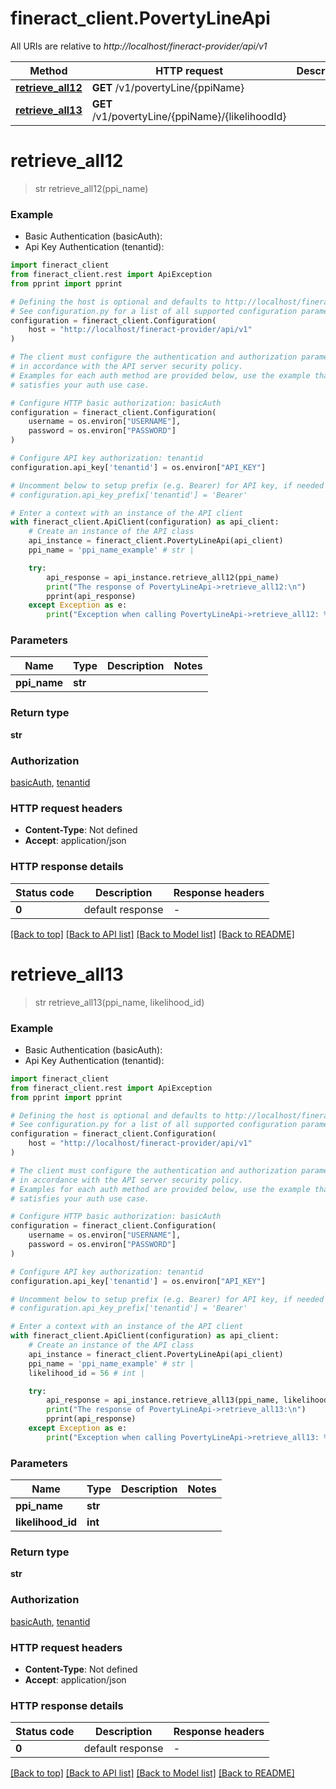# fineract_client.PovertyLineApi

All URIs are relative to *http://localhost/fineract-provider/api/v1*

Method | HTTP request | Description
------------- | ------------- | -------------
[**retrieve_all12**](PovertyLineApi.md#retrieve_all12) | **GET** /v1/povertyLine/{ppiName} | 
[**retrieve_all13**](PovertyLineApi.md#retrieve_all13) | **GET** /v1/povertyLine/{ppiName}/{likelihoodId} | 


# **retrieve_all12**
> str retrieve_all12(ppi_name)



### Example

* Basic Authentication (basicAuth):
* Api Key Authentication (tenantid):

```python
import fineract_client
from fineract_client.rest import ApiException
from pprint import pprint

# Defining the host is optional and defaults to http://localhost/fineract-provider/api/v1
# See configuration.py for a list of all supported configuration parameters.
configuration = fineract_client.Configuration(
    host = "http://localhost/fineract-provider/api/v1"
)

# The client must configure the authentication and authorization parameters
# in accordance with the API server security policy.
# Examples for each auth method are provided below, use the example that
# satisfies your auth use case.

# Configure HTTP basic authorization: basicAuth
configuration = fineract_client.Configuration(
    username = os.environ["USERNAME"],
    password = os.environ["PASSWORD"]
)

# Configure API key authorization: tenantid
configuration.api_key['tenantid'] = os.environ["API_KEY"]

# Uncomment below to setup prefix (e.g. Bearer) for API key, if needed
# configuration.api_key_prefix['tenantid'] = 'Bearer'

# Enter a context with an instance of the API client
with fineract_client.ApiClient(configuration) as api_client:
    # Create an instance of the API class
    api_instance = fineract_client.PovertyLineApi(api_client)
    ppi_name = 'ppi_name_example' # str | 

    try:
        api_response = api_instance.retrieve_all12(ppi_name)
        print("The response of PovertyLineApi->retrieve_all12:\n")
        pprint(api_response)
    except Exception as e:
        print("Exception when calling PovertyLineApi->retrieve_all12: %s\n" % e)
```



### Parameters


Name | Type | Description  | Notes
------------- | ------------- | ------------- | -------------
 **ppi_name** | **str**|  | 

### Return type

**str**

### Authorization

[basicAuth](../README.md#basicAuth), [tenantid](../README.md#tenantid)

### HTTP request headers

 - **Content-Type**: Not defined
 - **Accept**: application/json

### HTTP response details

| Status code | Description | Response headers |
|-------------|-------------|------------------|
**0** | default response |  -  |

[[Back to top]](#) [[Back to API list]](../README.md#documentation-for-api-endpoints) [[Back to Model list]](../README.md#documentation-for-models) [[Back to README]](../README.md)

# **retrieve_all13**
> str retrieve_all13(ppi_name, likelihood_id)



### Example

* Basic Authentication (basicAuth):
* Api Key Authentication (tenantid):

```python
import fineract_client
from fineract_client.rest import ApiException
from pprint import pprint

# Defining the host is optional and defaults to http://localhost/fineract-provider/api/v1
# See configuration.py for a list of all supported configuration parameters.
configuration = fineract_client.Configuration(
    host = "http://localhost/fineract-provider/api/v1"
)

# The client must configure the authentication and authorization parameters
# in accordance with the API server security policy.
# Examples for each auth method are provided below, use the example that
# satisfies your auth use case.

# Configure HTTP basic authorization: basicAuth
configuration = fineract_client.Configuration(
    username = os.environ["USERNAME"],
    password = os.environ["PASSWORD"]
)

# Configure API key authorization: tenantid
configuration.api_key['tenantid'] = os.environ["API_KEY"]

# Uncomment below to setup prefix (e.g. Bearer) for API key, if needed
# configuration.api_key_prefix['tenantid'] = 'Bearer'

# Enter a context with an instance of the API client
with fineract_client.ApiClient(configuration) as api_client:
    # Create an instance of the API class
    api_instance = fineract_client.PovertyLineApi(api_client)
    ppi_name = 'ppi_name_example' # str | 
    likelihood_id = 56 # int | 

    try:
        api_response = api_instance.retrieve_all13(ppi_name, likelihood_id)
        print("The response of PovertyLineApi->retrieve_all13:\n")
        pprint(api_response)
    except Exception as e:
        print("Exception when calling PovertyLineApi->retrieve_all13: %s\n" % e)
```



### Parameters


Name | Type | Description  | Notes
------------- | ------------- | ------------- | -------------
 **ppi_name** | **str**|  | 
 **likelihood_id** | **int**|  | 

### Return type

**str**

### Authorization

[basicAuth](../README.md#basicAuth), [tenantid](../README.md#tenantid)

### HTTP request headers

 - **Content-Type**: Not defined
 - **Accept**: application/json

### HTTP response details

| Status code | Description | Response headers |
|-------------|-------------|------------------|
**0** | default response |  -  |

[[Back to top]](#) [[Back to API list]](../README.md#documentation-for-api-endpoints) [[Back to Model list]](../README.md#documentation-for-models) [[Back to README]](../README.md)

